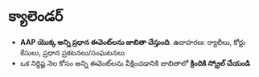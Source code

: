 # **క్యాలెండర్**

- **AAP యొక్క అన్ని ప్రధాన ఈవెంట్‌లను జాబితా చేస్తుంది**. ఉదాహరణ: ర్యాలీలు, కోర్టు కేసులు, ప్రధాన ప్రకటనలు/సంఘటనలు
- ఒక నిర్దిష్ట నెల కోసం అన్ని ఈవెంట్‌లను వీక్షించడానికి జాబితాలో **క్రిందికి స్క్రోల్ చేయండి**